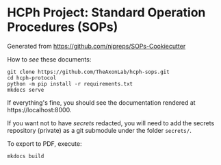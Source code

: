 # HCPh Project: Standard Operation Procedures (SOPs)

Generated from https://github.com/nipreps/SOPs-Cookiecutter

How to *see* these documents:

```
git clone https://github.com/TheAxonLab/hcph-sops.git
cd hcph-protocol
python -m pip install -r requirements.txt
mkdocs serve
```

If everything's fine, you should see the documentation rendered at https://localhost:8000.

If you want not to have *secrets* redacted, you will need to add the secrets repository (private) as a git submodule under the folder `secrets/`.

To export to PDF, execute:

```
mkdocs build
```
